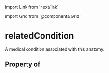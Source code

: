 import Link from 'next/link'
  
import Grid from '@components/Grid'

# relatedCondition

A medical condition associated with this anatomy.

## Property of



